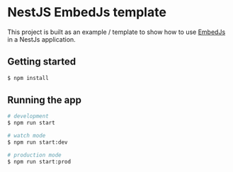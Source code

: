 # NestJS EmbedJs template

This project is built as an example / template to show how to use [EmbedJs](https://github.com/llmembed/embedjs) in a NestJs application.

## Getting started

```bash
$ npm install
```

## Running the app

```bash
# development
$ npm run start

# watch mode
$ npm run start:dev

# production mode
$ npm run start:prod
```
